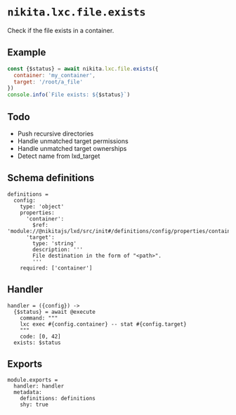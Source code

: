 
# `nikita.lxc.file.exists`

Check if the file exists in a container.

## Example

```js
const {$status} = await nikita.lxc.file.exists({
  container: 'my_container',
  target: '/root/a_file'
})
console.info(`File exists: ${$status}`)
```

## Todo

* Push recursive directories
* Handle unmatched target permissions
* Handle unmatched target ownerships
* Detect name from lxd_target

## Schema definitions

    definitions =
      config:
        type: 'object'
        properties:
          'container':
            $ref: 'module://@nikitajs/lxd/src/init#/definitions/config/properties/container'
          'target':
            type: 'string'
            description: '''
            File destination in the form of "<path>".
            '''
        required: ['container']

## Handler

    handler = ({config}) ->
      {$status} = await @execute
        command: """
        lxc exec #{config.container} -- stat #{config.target}
        """
        code: [0, 42]
      exists: $status

## Exports

    module.exports =
      handler: handler
      metadata:
        definitions: definitions
        shy: true
